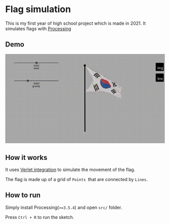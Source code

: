 # Flag simulation

This is my first year of high school project which is made in 2021.
It simulates flags with [Processing](https://processing.org/)

## Demo

![Demo](demo.gif)

## How it works

It uses [Verlet integration](https://en.wikipedia.org/wiki/Verlet_integration) to simulate the movement of the flag.

The flag is made up of a grid of `Points `that are connected by `Lines`.

## How to run

Simply install Processing(`>=3.5.4`) and open `src/` folder.

Press `Ctrl + R` to run the sketch.
